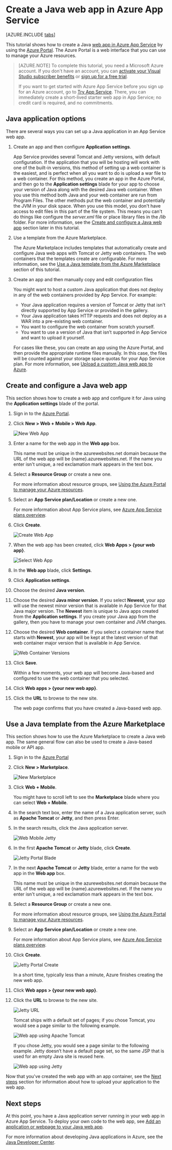 <properties
	pageTitle="Create a Java web app in Azure App Service | Microsoft Azure"
	description="This tutorial shows you how to deploy a Java web app to Azure App Service."
	services="app-service\web"
	documentationCenter="java"
	authors="rmcmurray"
	manager="wpickett"
	editor=""/>

<tags
	ms.service="app-service-web"
	ms.workload="web"
	ms.tgt_pltfrm="na"
	ms.devlang="Java"
	ms.topic="get-started-article"
	ms.date="06/01/2016"
	ms.author="robmcm"/>

# Create a Java web app in Azure App Service

[AZURE.INCLUDE [tabs](../../includes/app-service-web-get-started-nav-tabs.md)]

This tutorial shows how to create a Java [web app in Azure App Service] by using the [Azure Portal]. The Azure Portal is a web interface that you can use to manage your Azure resources.

> [AZURE.NOTE] To complete this tutorial, you need a Microsoft Azure account. If you don't have an account, you can [activate your Visual Studio subscriber benefits] or [sign up for a free trial].
>
> If you want to get started with Azure App Service before you sign up for an Azure account, go to [Try App Service]. There, you can immediately create a short-lived starter web app in App Service; no credit card is required, and no commitments.

## Java application options

There are several ways you can set up a Java application in an App Service web app. 

1. Create an app and then configure **Application settings**.

	App Service provides several Tomcat and Jetty versions, with default configuration. If the application that you will be hosting will work with one of the built-in versions, this method of setting up a web container is the easiest, and is perfect when all you want to do is upload a war file to a web container. For this method, you create an app in the Azure Portal, and then go to the **Application settings** blade for your app to choose your version of Java along with the desired Java web container. When you use this method both Java and your web container are run from Program Files. The other methods put the web container and potentially the JVM in your disk space. When you use this model, you don't have access to edit files in this part of the file system. This means you can't do things like configure the *server.xml* file or place library files in the */lib* folder. For more information, see the [Create and configure a Java web app](#appsettings) section later in this tutorial.
	
2. Use a template from the Azure Marketplace.

	The Azure Marketplace includes templates that automatically create and configure Java web apps with Tomcat or Jetty web containers. The web containers that the templates create are configurable. For more information, see the [Use a Java template from the Azure Marketplace](#marketplace) section of this tutorial.
  
3. Create an app and then manually copy and edit configuration files 

	You might want to host a custom Java application that does not deploy in any of the web containers provided by App Service. For example:
	
	* Your Java application requires a version of Tomcat or Jetty that isn't directly supported by App Service or provided in the gallery.
	* Your Java application takes HTTP requests and does not deploy as a WAR into a pre-existing web container.
	* You want to configure the web container from scratch yourself. 
	* You want to use a version of Java that isn’t supported in App Service and want to upload it yourself.

	For cases like these, you can create an app using the Azure Portal, and then provide the appropriate runtime files manually. In this case, the files will be counted against your storage space quotas for your App Service plan. For more information, see [Upload a custom Java web app to Azure].

## <a name="portal"></a> Create and configure a Java web app

This section shows how to create a web app and configure it for Java using the **Application settings** blade of the portal.

1. Sign in to the [Azure Portal].

2. Click **New > Web + Mobile > Web App**.

	![New Web App][newwebapp]

4. Enter a name for the web app in the **Web app** box.

	This name must be unique in the azurewebsites.net domain because the URL of the web app will be {name}.azurewebsites.net. If the name you enter isn't unique, a red exclamation mark appears in the text box.

5. Select a **Resource Group** or create a new one.

	For more information about resource groups, see [Using the Azure Portal to manage your Azure resources].

6. Select an **App Service plan/Location** or create a new one.

	For more information about App Service plans, see [Azure App Service plans overview].

7. Click **Create**.

	![Create Web App][newwebapp2]
 
8. When the web app has been created, click **Web Apps > {your web app}**.
 
	![Select Web App][selectwebapp]

9. In the **Web app** blade, click **Settings**.

10. Click **Application settings**.

11. Choose the desired **Java version**. 

12. Choose the desired **Java minor version**. If you select **Newest**, your app will use the newest minor version that is available in App Service for that Java major version. The **Newest** item is unique to Java apps created from the **Application settings**. If you create your Java app from the gallery, then you have to manage your own container and JVM changes. 

12. Choose the desired **Web container**. If you select a container name that starts with **Newest**, your app will be kept at the latest version of that web container major version that is available in App Service. 

	![Web Container Versions][versions]

13. Click **Save**.

	Within a few moments, your web app will become Java-based and configured to use the web container that you selected.

14. Click **Web apps > {your new web app}**.

15. Click the **URL** to browse to the new site.

	The web page confirms that you have created a Java-based web app.

## <a name="marketplace"></a> Use a Java template from the Azure Marketplace

This section shows how to use the Azure Marketplace to create a Java web app. The same general flow can also be used to create a Java-based mobile or API app. 

1. Sign in to the [Azure Portal]

2. Click **New > Marketplace**.

	![New Marketplace][newmarketplace]

3. Click **Web + Mobile**.

	You might have to scroll left to see the **Marketplace** blade where you can select **Web + Mobile**.

4. In the search text box, enter the name of a Java application server, such as **Apache Tomcat** or **Jetty**, and then press Enter.

5. In the search results, click the Java application server.

	![Web Mobile Jetty][webmobilejetty]

6. In the first **Apache Tomcat** or **Jetty** blade, click **Create**.

	![Jetty Portal Blade][jettyblade]

7. In the next **Apache Tomcat** or **Jetty** blade, enter a name for the web app in the **Web app** box.

	This name must be unique in the azurewebsites.net domain because the URL of the web app will be {name}.azurewebsites.net. If the name you enter isn't unique, a red exclamation mark appears in the text box.

8. Select a **Resource Group** or create a new one.

	For more information about resource groups, see [Using the Azure Portal to manage your Azure resources].

9. Select an **App Service plan/Location** or create a new one.

	For more information about App Service plans, see [Azure App Service plans overview].

10. Click **Create**.

	![Jetty Portal Create][jettyportalcreate2]

	In a short time, typically less than a minute, Azure finishes creating the new web app.

11. Click **Web apps > {your new web app}**.

12. Click the **URL** to browse to the new site.

	![Jetty URL][jettyurl]

	Tomcat ships with a default set of pages; if you chose Tomcat, you would see a page similar to the following example.

	![Web app using Apache Tomcat][tomcat]

	If you chose Jetty, you would see a page similar to the following example. Jetty doesn’t have a default page set, so the same JSP that is used for an empty Java site is reused here.

	![Web app using Jetty][jetty]

Now that you've created the web app with an app container, see the [Next steps](#next-steps) section for information about how to upload your application to the web app.

## Next steps

At this point, you have a Java application server running in your web app in Azure App Service. To deploy your own code to the web app, see [Add an application or webpage to your Java web app].

For more information about developing Java applications in Azure, see the [Java Developer Center].

<!-- URL List -->

[Add an application or webpage to your Java web app]: ./web-sites-java-add-app.md
[Azure App Service plans overview]: ../app-service/azure-web-sites-web-hosting-plans-in-depth-overview.md
[Azure Portal]: https://portal.azure.com/
[activate your Visual Studio subscriber benefits]: http://go.microsoft.com/fwlink/?LinkId=623901
[sign up for a free trial]: http://go.microsoft.com/fwlink/?LinkId=623901
[Try App Service]: http://go.microsoft.com/fwlink/?LinkId=523751
[web app in Azure App Service]: http://go.microsoft.com/fwlink/?LinkId=529714
[Java Developer Center]: /develop/java/
[Using the Azure Portal to manage your Azure resources]: ../azure-portal/resource-group-portal.md
[Upload a custom Java web app to Azure]: ./web-sites-java-custom-upload.md

<!-- IMG List -->

[newwebapp]: ./media/web-sites-java-get-started/newwebapp.png
[newwebapp2]: ./media/web-sites-java-get-started/newwebapp2.png
[selectwebapp]: ./media/web-sites-java-get-started/selectwebapp.png
[versions]: ./media/web-sites-java-get-started/versions.png
[newmarketplace]: ./media/web-sites-java-get-started/newmarketplace.png
[webmobilejetty]: ./media/web-sites-java-get-started/webmobilejetty.png
[jettyblade]: ./media/web-sites-java-get-started/jettyblade.png
[jettyportalcreate2]: ./media/web-sites-java-get-started/jettyportalcreate2.png
[jettyurl]: ./media/web-sites-java-get-started/jettyurl.png
[tomcat]: ./media/web-sites-java-get-started/tomcat.png
[jetty]: ./media/web-sites-java-get-started/jetty.png
